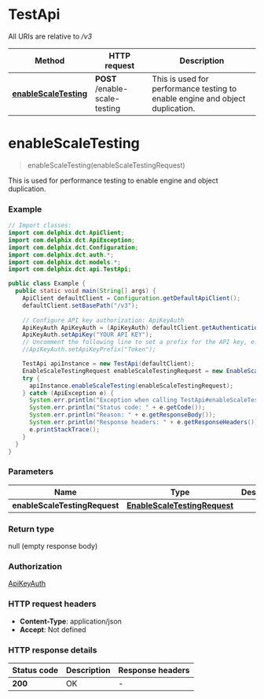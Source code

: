 # TestApi

All URIs are relative to */v3*

| Method | HTTP request | Description |
|------------- | ------------- | -------------|
| [**enableScaleTesting**](TestApi.md#enableScaleTesting) | **POST** /enable-scale-testing | This is used for performance testing to enable engine and object duplication. |


<a id="enableScaleTesting"></a>
# **enableScaleTesting**
> enableScaleTesting(enableScaleTestingRequest)

This is used for performance testing to enable engine and object duplication.

### Example
```java
// Import classes:
import com.delphix.dct.ApiClient;
import com.delphix.dct.ApiException;
import com.delphix.dct.Configuration;
import com.delphix.dct.auth.*;
import com.delphix.dct.models.*;
import com.delphix.dct.api.TestApi;

public class Example {
  public static void main(String[] args) {
    ApiClient defaultClient = Configuration.getDefaultApiClient();
    defaultClient.setBasePath("/v3");
    
    // Configure API key authorization: ApiKeyAuth
    ApiKeyAuth ApiKeyAuth = (ApiKeyAuth) defaultClient.getAuthentication("ApiKeyAuth");
    ApiKeyAuth.setApiKey("YOUR API KEY");
    // Uncomment the following line to set a prefix for the API key, e.g. "Token" (defaults to null)
    //ApiKeyAuth.setApiKeyPrefix("Token");

    TestApi apiInstance = new TestApi(defaultClient);
    EnableScaleTestingRequest enableScaleTestingRequest = new EnableScaleTestingRequest(); // EnableScaleTestingRequest | 
    try {
      apiInstance.enableScaleTesting(enableScaleTestingRequest);
    } catch (ApiException e) {
      System.err.println("Exception when calling TestApi#enableScaleTesting");
      System.err.println("Status code: " + e.getCode());
      System.err.println("Reason: " + e.getResponseBody());
      System.err.println("Response headers: " + e.getResponseHeaders());
      e.printStackTrace();
    }
  }
}
```

### Parameters

| Name | Type | Description  | Notes |
|------------- | ------------- | ------------- | -------------|
| **enableScaleTestingRequest** | [**EnableScaleTestingRequest**](EnableScaleTestingRequest.md)|  | [optional] |

### Return type

null (empty response body)

### Authorization

[ApiKeyAuth](../README.md#ApiKeyAuth)

### HTTP request headers

 - **Content-Type**: application/json
 - **Accept**: Not defined

### HTTP response details
| Status code | Description | Response headers |
|-------------|-------------|------------------|
| **200** | OK |  -  |

